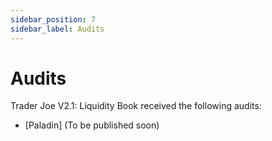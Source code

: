 ```yaml
---
sidebar_position: 7
sidebar_label: Audits
---
```


# Audits

Trader Joe V2.1: Liquidity Book received the following audits:

- [Paladin] (To be published soon)
